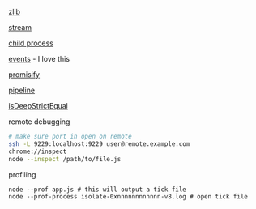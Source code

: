 
[zlib](https://nodejs.dev/en/api/v19/zlib/)

[stream](https://nodejs.dev/en/api/v19/stream/)

[child process](https://nodejs.dev/en/api/v19/child_process/)

[events](https://nodejs.dev/en/api/v19/events/) - I love this

[promisify](https://nodejs.org/docs/latest-v14.x/api/util.html#util_util_promisify_original)

[pipeline](https://nodejs.org/docs/latest-v14.x/api/stream.html#stream_stream_pipeline_streams_callback)

[isDeepStrictEqual](https://nodejs.org/docs/latest-v14.x/api/util.html#util_util_isdeepstrictequal_val1_val2)

remote debugging
```bash
# make sure port in open on remote
ssh -L 9229:localhost:9229 user@remote.example.com
chrome://inspect
node --inspect /path/to/file.js
```

profiling
```shell
node --prof app.js # this will output a tick file
node --prof-process isolate-0xnnnnnnnnnnnn-v8.log # open tick file
```

